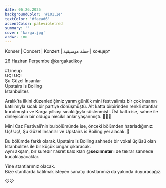 ```yaml
---
date: 06.26.2025
backgroundColor: '#10111e'
textColor: '#faead6'
accentColor: palevioletred
summary: ''
cover: 'karga.jpg'
order: 100
---
```

Konser | Concert | Konzert | حفلة موسيقية | концерт

26 Haziran Perşembe 
@kargakadikoy

#Lineup  
UÇ! UÇ!  
Şu Güzel İnsanlar  
Upstairs is Boiling  
Istanbulites 

Aralık’ta ilkini düzenlediğimiz yarım günlük mini festivalimiz bir çok insanın katılımıyla sıcak bir partiye dönüşmüştü. Alt katta birbirinden renkli stantlar kurulmuştu ve Karga yılbaşı sıcaklığıyla süslenmişti. Üst katta ise, sahne ile dinleyicinin bir olduğu mecikıl anlar yaşanmıştı. 🎄🎉🌚

Mini Caz Festivali’nin bu bölümünde ise, önceki bölümden hatırladığımız: Uç! Uç!, Şu Güzel İnsanlar ve Upstairs is Boiling yer alacak. 🙉

Bu bölümde farklı olarak, Upstairs is Boiling sahnede bir vokal üçlüsü olan İstanbulites ile bir küçük cıngar çıkaracak.  
Aynı akşam, bir süredir hasret kaldıkları @__secilmetin__’i de tekrar sahnede kucaklayacaklar.

Yine stantlarımız olacak.  
Bize stantlarda katılmak isteyen sanatçı dostlarımızı da yakında duyuracağız.

♡♡

<script async src="https://www.instagram.com/embed.js"></script>
<blockquote class="instagram-media" data-instgrm-permalink="https://www.instagram.com/p/DKkRjdPM_JQ" data-instgrm-version="14" style="background:#000; border:0; border-radius:3px; box-shadow:0 0 1px 0 rgba(0,0,0,0.5),0 1px 10px 0 rgba(0,0,0,0.15); margin: 1px; max-width:658px; min-width:326px; padding:0; width:99.375%;width:-webkit-calc(100% - 2px); width:calc(100% - 2px);"></blockquote>